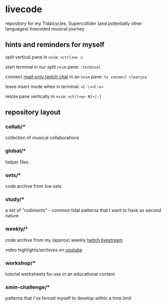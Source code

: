 # livecode
repository for my Tidalcycles, Supercollider (and potentially other languages) livecoded musical journey

## hints and reminders for myself

split vertical pane in `nvim`: `<ctrl+w> v`

start terminal in our split `nvim` pane: `:terminal` 

connect [read-only twitch chat](https://github.com/dongy7/twitch-chat-cli) in an `nvim` pane: `tc connect clearyss`

leave insert mode when in terminal: `<C-\><C-n>`

resize pane vertically in `nvim`: `<ctrl+w> N[+|-]`

## repository layout

### collab/*

collection of musical collaborations

### global/*

helper files

### sets/*

code archive from live sets

### study/*

a set of "rudiments" - common tidal patterns that I want to have as second nature

### weekly/*

code archive from my (approx) weekly [twitch livestream](https://twitch.tv/clearyss)

video highlights/archives on [youtube](https://www.youtube.com/channel/UC2p7hQGQ7BG1UUQjEqHHvVA?view_as=subscriber)

### workshop/*

tutorial worksheets for use in an educational context

### xmin-challenge/*

patterns that I've forced myself to develop within a time limit
